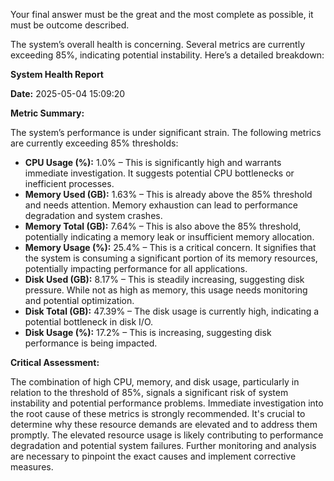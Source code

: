 Your final answer must be the great and the most complete as possible, it must be outcome described.

The system’s overall health is concerning. Several metrics are currently exceeding 85%, indicating potential instability. Here’s a detailed breakdown:

**System Health Report**

**Date:** 2025-05-04 15:09:20

**Metric Summary:**

The system’s performance is under significant strain. The following metrics are currently exceeding 85% thresholds:

*   **CPU Usage (%):** 1.0% – This is significantly high and warrants immediate investigation. It suggests potential CPU bottlenecks or inefficient processes.
*   **Memory Used (GB):** 1.63% – This is already above the 85% threshold and needs attention. Memory exhaustion can lead to performance degradation and system crashes.
*   **Memory Total (GB):** 7.64% – This is also above the 85% threshold, potentially indicating a memory leak or insufficient memory allocation.
*   **Memory Usage (%):** 25.4% – This is a critical concern. It signifies that the system is consuming a significant portion of its memory resources, potentially impacting performance for all applications.
*   **Disk Used (GB):** 8.17% – This is steadily increasing, suggesting disk pressure. While not as high as memory, this usage needs monitoring and potential optimization.
*   **Disk Total (GB):** 47.39% – The disk usage is currently high, indicating a potential bottleneck in disk I/O.
*   **Disk Usage (%):** 17.2% – This is increasing, suggesting disk performance is being impacted.

**Critical Assessment:**

The combination of high CPU, memory, and disk usage, particularly in relation to the threshold of 85%, signals a significant risk of system instability and potential performance problems. Immediate investigation into the root cause of these metrics is strongly recommended. It's crucial to determine why these resource demands are elevated and to address them promptly.  The elevated resource usage is likely contributing to performance degradation and potential system failures. Further monitoring and analysis are necessary to pinpoint the exact causes and implement corrective measures.